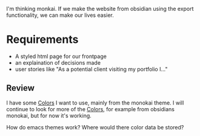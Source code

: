 I'm thinking monkai. If we make the website from obsidian using the export functionality, we can make our lives easier.

# Requirements
- A styled html page for our frontpage
- an explaination of decisions made
- user stories like "As a potential client visiting my portfolio I..."


## Review

I have some [Colors](../../Colors.md) I want to use, mainly from the monokai theme. I will continue to look for more of the [Colors](../../Colors.md), for example from obsidians monokai, but for now it's working.

How do emacs themes work? Where would there color data be stored?